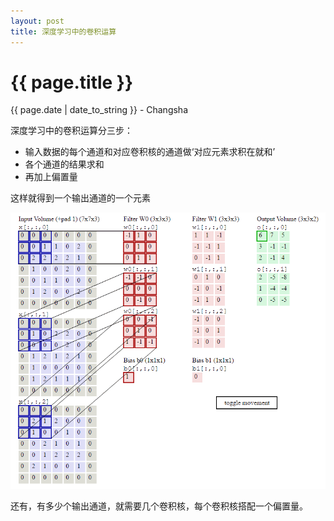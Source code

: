 ```yaml
---
layout: post
title: 深度学习中的卷积运算
---
```


{{ page.title }}
================

<p class="meta">{{ page.date | date_to_string }} - Changsha</p>

深度学习中的卷积运算分三步：  
+ 输入数据的每个通道和对应卷积核的通道做‘对应元素求积在就和’
+ 各个通道的结果求和
+ 再加上偏置量  
  
这样就得到一个输出通道的一个元素
 
![avatar](/images/posts/2019-03-05/convolution.gif)

还有，有多少个输出通道，就需要几个卷积核，每个卷积核搭配一个偏置量。